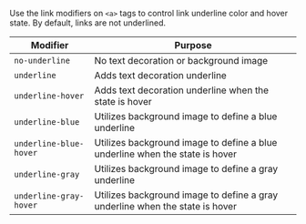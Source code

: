 Use the link modifiers on `<a>` tags to control link underline color and hover state. By default, links are not underlined.

Modifier | Purpose
-------- | -------
`no-underline`         | No text decoration or background image
`underline`            | Adds text decoration underline
`underline-hover`      | Adds text decoration underline when the state is hover
`underline-blue`       | Utilizes background image to define a blue underline
`underline-blue-hover` | Utilizes background image to define a blue underline when the state is hover
`underline-gray`       | Utilizes background image to define a gray underline
`underline-gray-hover` | Utilizes background image to define a gray underline when the state is hover